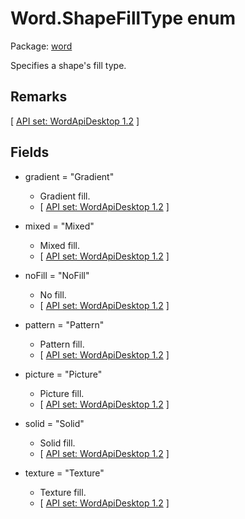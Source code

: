 # Word.ShapeFillType enum

Package: [word](/en-us/javascript/api/word)

Specifies a shape's fill type.

## Remarks

[ [API set: WordApiDesktop 1.2](/en-us/javascript/api/requirement-sets/word/word-api-requirement-sets) ]

## Fields

- gradient = "Gradient"
  - Gradient fill.
  - [ [API set: WordApiDesktop 1.2](/en-us/javascript/api/requirement-sets/word/word-api-requirement-sets) ]

- mixed = "Mixed"
  - Mixed fill.
  - [ [API set: WordApiDesktop 1.2](/en-us/javascript/api/requirement-sets/word/word-api-requirement-sets) ]

- noFill = "NoFill"
  - No fill.
  - [ [API set: WordApiDesktop 1.2](/en-us/javascript/api/requirement-sets/word/word-api-requirement-sets) ]

- pattern = "Pattern"
  - Pattern fill.
  - [ [API set: WordApiDesktop 1.2](/en-us/javascript/api/requirement-sets/word/word-api-requirement-sets) ]

- picture = "Picture"
  - Picture fill.
  - [ [API set: WordApiDesktop 1.2](/en-us/javascript/api/requirement-sets/word/word-api-requirement-sets) ]

- solid = "Solid"
  - Solid fill.
  - [ [API set: WordApiDesktop 1.2](/en-us/javascript/api/requirement-sets/word/word-api-requirement-sets) ]

- texture = "Texture"
  - Texture fill.
  - [ [API set: WordApiDesktop 1.2](/en-us/javascript/api/requirement-sets/word/word-api-requirement-sets) ]